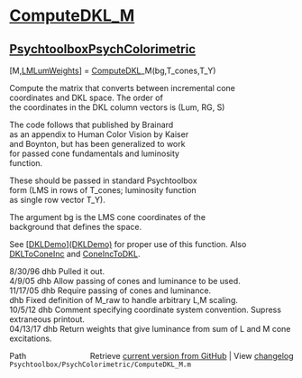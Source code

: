 # [ComputeDKL_M](ComputeDKL_M)
## [Psychtoolbox](Psychtoolbox)[PsychColorimetric](PsychColorimetric)

[M,[LMLumWeights](LMLumWeights)] = [ComputeDKL](ComputeDKL)\_M(bg,T\_cones,T\_Y)  
  
Compute the matrix that converts between incremental cone  
coordinates and DKL space.  The order of  
the coordinates in the DKL column vectors is (Lum, RG, S)  
  
The code follows that published by Brainard  
as an appendix to Human Color Vision by Kaiser  
and Boynton, but has been generalized to work  
for passed cone fundamentals and luminosity   
function.  
  
These should be passed in standard Psychtoolbox  
form (LMS in rows of T\_cones; luminosity function  
as single row vector T\_Y).  
  
The argument bg is the LMS cone coordinates of the  
background that defines the space.  
  
See [[DKLDemo](DKLDemo)][(DKLDemo)]((DKLDemo)) for proper use of this function.  Also  
[DKLToConeInc](DKLToConeInc) and [ConeIncToDKL](ConeIncToDKL).  
  
8/30/96   dhb  Pulled it out.  
4/9/05    dhb  Allow passing of cones and luminance to be used.  
11/17/05  dhb  Require passing of cones and luminance.  
          dhb  Fixed definition of M\_raw to handle arbitrary L,M scaling.  
10/5/12   dhb  Comment specifying coordinate system convention.  Supress extraneous printout.  
04/13/17  dhb  Return weights that give luminance from sum of L and M cone excitations.  




<div class="code_header" style="text-align:right;">
  <span style="float:left;">Path&nbsp;&nbsp;</span> <span class="counter">Retrieve <a href=
  "https://raw.github.com/Psychtoolbox-3/Psychtoolbox-3/beta/Psychtoolbox/PsychColorimetric/ComputeDKL_M.m">current version from GitHub</a> | View <a href=
  "https://github.com/Psychtoolbox-3/Psychtoolbox-3/commits/beta/Psychtoolbox/PsychColorimetric/ComputeDKL_M.m">changelog</a></span>
</div>
<div class="code">
  <code>Psychtoolbox/PsychColorimetric/ComputeDKL_M.m</code>
</div>

